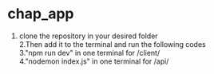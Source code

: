 # chap_app<br/>
1. clone the repository in your desired folder<br/>2.Then add it to the terminal and run the following codes<br/>3."npm run dev" in one terminal for /client/<br/>4."nodemon index.js" in one terminal for /api/
